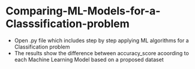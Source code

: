 # Comparing-ML-Models-for-a-Classsification-problem
- Open .py file which includes step by step applying ML algorithms for a Classification problem
- The results show the difference between accuracy_score acoording to each Machine Learning Model based on a proposed dataset
